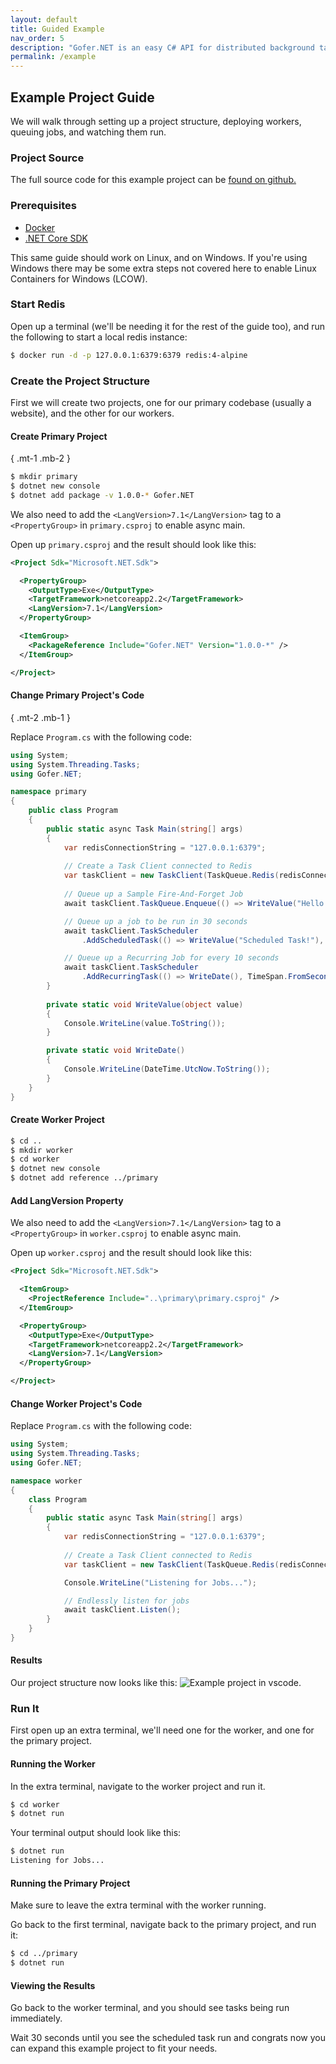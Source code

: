 ```yaml
---
layout: default
title: Guided Example
nav_order: 5
description: "Gofer.NET is an easy C# API for distributed background tasks/jobs for .NET Core."
permalink: /example
---
```


## Example Project Guide

We will walk through setting up a project structure, deploying workers, queuing jobs, and watching them run.

### Project Source

The full source code for this example project can be [found on github.](https://github.com/brthor/Gofer.NET/tree/master/Documentation/example)

### Prerequisites

 - [Docker](https://docs.docker.com/install/)
 - [.NET Core SDK](https://dotnet.microsoft.com/download)

This same guide should work on Linux, and on Windows. If you're using Windows there may be some extra steps not covered here to enable Linux Containers for Windows (LCOW).

### Start Redis

Open up a terminal (we'll be needing it for the rest of the guide too), and run the following to start a local redis instance:

```bash
$ docker run -d -p 127.0.0.1:6379:6379 redis:4-alpine
```

### Create the Project Structure

First we will create two projects, one for our primary codebase (usually a website), and the other for our workers.

#### Create Primary Project
{ .mt-1 .mb-2 }

```bash
$ mkdir primary
$ dotnet new console
$ dotnet add package -v 1.0.0-* Gofer.NET 
```

We also need to add the `<LangVersion>7.1</LangVersion>` tag to a `<PropertyGroup>` in `primary.csproj` to enable async main.

Open up `primary.csproj` and the result should look like this:
```xml
<Project Sdk="Microsoft.NET.Sdk">

  <PropertyGroup>
    <OutputType>Exe</OutputType>
    <TargetFramework>netcoreapp2.2</TargetFramework>
    <LangVersion>7.1</LangVersion>
  </PropertyGroup>

  <ItemGroup>
    <PackageReference Include="Gofer.NET" Version="1.0.0-*" />
  </ItemGroup>

</Project>
```

#### Change Primary Project's Code
{ .mt-2 .mb-1 }

Replace `Program.cs` with the following code:

```c#
using System;
using System.Threading.Tasks;
using Gofer.NET;

namespace primary
{
    public class Program
    {
        public static async Task Main(string[] args)
        {
            var redisConnectionString = "127.0.0.1:6379";
            
            // Create a Task Client connected to Redis
            var taskClient = new TaskClient(TaskQueue.Redis(redisConnectionString));
            
            // Queue up a Sample Fire-And-Forget Job
            await taskClient.TaskQueue.Enqueue(() => WriteValue("Hello World!"));

            // Queue up a job to be run in 30 seconds
            await taskClient.TaskScheduler
                .AddScheduledTask(() => WriteValue("Scheduled Task!"), TimeSpan.FromSeconds(30));

            // Queue up a Recurring Job for every 10 seconds
            await taskClient.TaskScheduler
                .AddRecurringTask(() => WriteDate(), TimeSpan.FromSeconds(10), "my-recurring-job");
        }
        
        private static void WriteValue(object value)
        {
            Console.WriteLine(value.ToString());
        }

        private static void WriteDate()
        {
            Console.WriteLine(DateTime.UtcNow.ToString());
        }
    }
}
```

#### Create Worker Project

```bash
$ cd ..
$ mkdir worker
$ cd worker
$ dotnet new console
$ dotnet add reference ../primary
```

#### Add LangVersion Property

We also need to add the `<LangVersion>7.1</LangVersion>` tag to a `<PropertyGroup>` in `worker.csproj` to enable async main.

Open up `worker.csproj` and the result should look like this:
```xml
<Project Sdk="Microsoft.NET.Sdk">

  <ItemGroup>
    <ProjectReference Include="..\primary\primary.csproj" />
  </ItemGroup>

  <PropertyGroup>
    <OutputType>Exe</OutputType>
    <TargetFramework>netcoreapp2.2</TargetFramework>
    <LangVersion>7.1</LangVersion>
  </PropertyGroup>

</Project>
```

#### Change Worker Project's Code

Replace `Program.cs` with the following code:

```c#
using System;
using System.Threading.Tasks;
using Gofer.NET;

namespace worker
{
    class Program
    {
        public static async Task Main(string[] args)
        {
            var redisConnectionString = "127.0.0.1:6379";
            
            // Create a Task Client connected to Redis
            var taskClient = new TaskClient(TaskQueue.Redis(redisConnectionString));

            Console.WriteLine("Listening for Jobs...");

            // Endlessly listen for jobs
            await taskClient.Listen();
        }
    }
}
```

#### Results

Our project structure now looks like this:
![Example project in vscode.](./img/example-project-vs-code.jpg 'Example project in vscode.')

### Run It

First open up an extra terminal, we'll need one for the worker, and one for the primary project.

#### Running the Worker

In the extra terminal, navigate to the worker project and run it.
```bash
$ cd worker
$ dotnet run
```

Your terminal output should look like this:
```bash
$ dotnet run
Listening for Jobs...
```

#### Running the Primary Project

Make sure to leave the extra terminal with the worker running.

Go back to the first terminal, navigate back to the primary project, and run it:
```bash
$ cd ../primary
$ dotnet run
```

#### Viewing the Results

Go back to the worker terminal, and you should see tasks being run immediately.

Wait 30 seconds until you see the scheduled task run and congrats now you can expand this example project to fit your needs.
